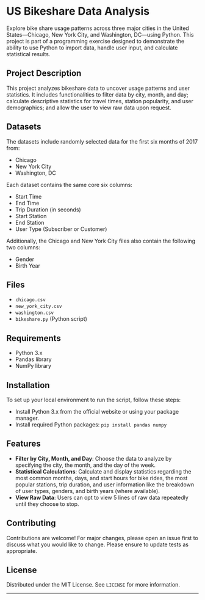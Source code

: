 # US Bikeshare Data Analysis

Explore bike share usage patterns across three major cities in the United States—Chicago, New York City, and Washington, DC—using Python. This project is part of a programming exercise designed to demonstrate the ability to use Python to import data, handle user input, and calculate statistical results.

## Project Description

This project analyzes bikeshare data to uncover usage patterns and user statistics. It includes functionalities to filter data by city, month, and day; calculate descriptive statistics for travel times, station popularity, and user demographics; and allow the user to view raw data upon request.

## Datasets

The datasets include randomly selected data for the first six months of 2017 from:
- Chicago
- New York City
- Washington, DC

Each dataset contains the same core six columns:
- Start Time
- End Time
- Trip Duration (in seconds)
- Start Station
- End Station
- User Type (Subscriber or Customer)

Additionally, the Chicago and New York City files also contain the following two columns:
- Gender
- Birth Year

## Files

- `chicago.csv`
- `new_york_city.csv`
- `washington.csv`
- `bikeshare.py` (Python script)

## Requirements

- Python 3.x
- Pandas library
- NumPy library
  
## Installation

To set up your local environment to run the script, follow these steps:

- Install Python 3.x from the official website or using your package manager.
- Install required Python packages: `pip install pandas numpy`


## Features

- **Filter by City, Month, and Day**: Choose the data to analyze by specifying the city, the month, and the day of the week.
- **Statistical Calculations**: Calculate and display statistics regarding the most common months, days, and start hours for bike rides, the most popular stations, trip duration, and user information like the breakdown of user types, genders, and birth years (where available).
- **View Raw Data**: Users can opt to view 5 lines of raw data repeatedly until they choose to stop.

## Contributing

Contributions are welcome! For major changes, please open an issue first to discuss what you would like to change. Please ensure to update tests as appropriate.

## License

Distributed under the MIT License. See `LICENSE` for more information.

---
